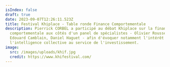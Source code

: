 ```yaml
---
isIndex: false
draft: true
date: 2023-09-07T12:26:11.523Z
title: Festival Khiplace - Table ronde Finance Comportementale
description: Pierrick CORBEL a participé au débat Khiplace sur la finance
  comportementale aux côtés d'un panel de spécialistes - Olivier Rousseau,
  Edouard Camblain, Daniel Haguet - afin d'évoquer notamment l'intérêt de
  l'intelligence collective au service de l'investissement.
image:
  src: /images/uploads/khif.jpg
  credit: https://www.khifestival.com/
---
```

